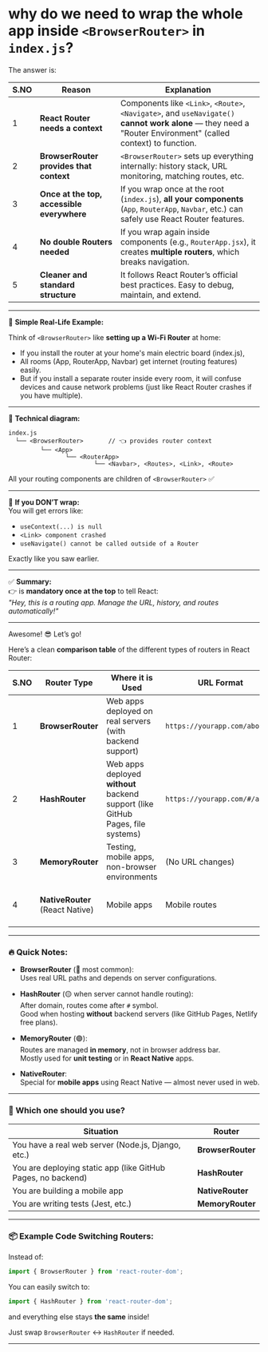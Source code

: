 # why do we need to wrap the whole app inside `<BrowserRouter>` in `index.js`?

The answer is:

| S.NO | Reason                                     | Explanation                                                                                                                                                   |
| ---- | ------------------------------------------ | ------------------------------------------------------------------------------------------------------------------------------------------------------------- |
| 1    | **React Router needs a context**           | Components like `<Link>`, `<Route>`, `<Navigate>`, and `useNavigate()` **cannot work alone** — they need a "Router Environment" (called context) to function. |
| 2    | **BrowserRouter provides that context**    | `<BrowserRouter>` sets up everything internally: history stack, URL monitoring, matching routes, etc.                                                         |
| 3    | **Once at the top, accessible everywhere** | If you wrap once at the root (`index.js`), **all your components** (`App`, `RouterApp`, `Navbar`, etc.) can safely use React Router features.                 |
| 4    | **No double Routers needed**               | If you wrap again inside components (e.g., `RouterApp.jsx`), it creates **multiple routers**, which breaks navigation.                                        |
| 5    | **Cleaner and standard structure**         | It follows React Router’s official best practices. Easy to debug, maintain, and extend.                                                                       |

---

🔵 **Simple Real-Life Example:**

Think of `<BrowserRouter>` like **setting up a Wi-Fi Router** at home:  
- If you install the router at your home's main electric board (index.js),  
- All rooms (App, RouterApp, Navbar) get internet (routing features) easily.  
- But if you install a separate router inside every room, it will confuse devices and cause network problems (just like React Router crashes if you have multiple).

---

🔵 **Technical diagram:**

```plaintext
index.js
  └── <BrowserRouter>       // 👈 provides router context
         └── <App>
                └── <RouterApp>
                        └── <Navbar>, <Routes>, <Link>, <Route> 
```

All your routing components are children of `<BrowserRouter>` ✅

---

🔴 **If you DON’T wrap:**  
You will get errors like:
- `useContext(...) is null`
- `<Link> component crashed`
- `useNavigate() cannot be called outside of a Router`

Exactly like you saw earlier.

---

✅ **Summary:**  
👉 **<BrowserRouter>** is **mandatory once at the top** to tell React:  
_"Hey, this is a routing app. Manage the URL, history, and routes automatically!"_

---

Awesome! 😎 Let’s go!

Here’s a clean **comparison table** of the different types of routers in React Router:

| S.NO | Router Type                     | Where it is Used                                                                | URL Format                    | Good For                                                         | Example                                            |
| ---- | ------------------------------- | ------------------------------------------------------------------------------- | ----------------------------- | ---------------------------------------------------------------- | -------------------------------------------------- |
| 1    | **BrowserRouter**               | Web apps deployed on real servers (with backend support)                        | `https://yourapp.com/about`   | **Normal websites**, **full-stack apps**                         | `import { BrowserRouter } from 'react-router-dom'` |
| 2    | **HashRouter**                  | Web apps deployed **without** backend support (like GitHub Pages, file systems) | `https://yourapp.com/#/about` | **Static hosting**, **GitHub Pages**, **S3 Buckets**             | `import { HashRouter } from 'react-router-dom'`    |
| 3    | **MemoryRouter**                | Testing, mobile apps, non-browser environments                                  | (No URL changes)              | **Testing apps**, **React Native**, **non-browser environments** | `import { MemoryRouter } from 'react-router-dom'`  |
| 4    | **NativeRouter** (React Native) | Mobile apps                                                                     | Mobile routes                 | **React Native mobile apps**                                     | Comes with **react-router-native** package         |

---

### 🔥 Quick Notes:

- **BrowserRouter** (🔵 most common):  
  Uses real URL paths and depends on server configurations.

- **HashRouter** (🟡 when server cannot handle routing):  
  After domain, routes come after `#` symbol.  
  Good when hosting **without** backend servers (like GitHub Pages, Netlify free plans).

- **MemoryRouter** (🟣):  
  Routes are managed **in memory**, not in browser address bar.  
  Mostly used for **unit testing** or in **React Native** apps.

- **NativeRouter**:  
  Special for **mobile apps** using React Native — almost never used in web.

---

### 🧠 Which one should you use?

| Situation                                                    | Router            |
| ------------------------------------------------------------ | ----------------- |
| You have a real web server (Node.js, Django, etc.)           | **BrowserRouter** |
| You are deploying static app (like GitHub Pages, no backend) | **HashRouter**    |
| You are building a mobile app                                | **NativeRouter**  |
| You are writing tests (Jest, etc.)                           | **MemoryRouter**  |

---

### 📦 Example Code Switching Routers:

Instead of:
```jsx
import { BrowserRouter } from 'react-router-dom';
```

You can easily switch to:

```jsx
import { HashRouter } from 'react-router-dom';
```
and everything else stays **the same** inside!

Just swap `BrowserRouter` ↔ `HashRouter` if needed.

---